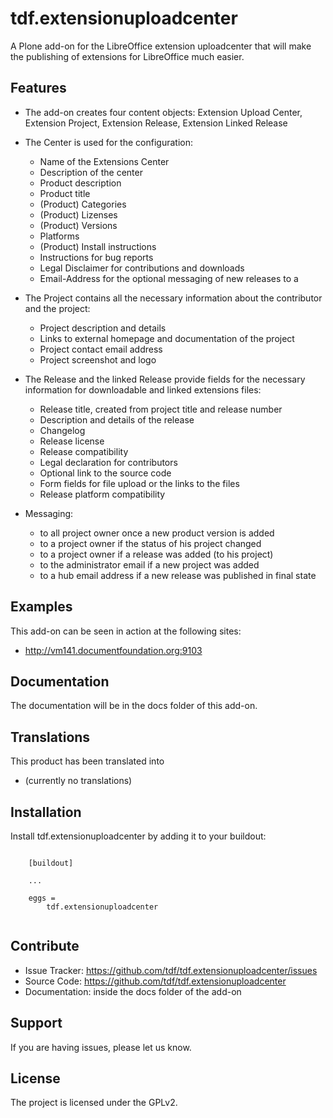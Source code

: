 # tdf.extensionuploadcenter

A Plone add-on for the LibreOffice extension uploadcenter that will make the publishing of extensions for LibreOffice much easier.

## Features


- The add-on creates four content objects: Extension Upload Center, Extension Project, Extension Release, Extension Linked Release
- The Center is used for the configuration:
   + Name of the Extensions Center
   + Description of the center
   + Product description
   + Product title
   + (Product) Categories
   + (Product) Lizenses
   + (Product) Versions
   + Platforms
   + (Product) Install instructions
   + Instructions for bug reports
   + Legal Disclaimer for contributions and downloads
   + Email-Address for the optional messaging of new releases to a

- The Project contains all the necessary information about the contributor and the project:
   + Project description and details
   + Links to external homepage and documentation of the project
   + Project contact email address
   + Project screenshot and logo

- The Release and the linked Release provide fields for the necessary information for downloadable and linked extensions files:
   + Release title, created from project title and release number
   + Description and details of the release
   + Changelog
   + Release license
   + Release compatibility
   + Legal declaration for contributors
   + Optional link to the source code
   + Form fields for file upload or the links to the files
   + Release platform compatibility

- Messaging:
   + to all project owner once a new product version is added
   + to a project owner if the status of his project changed
   + to a project owner if a release was added (to his project)
   + to the administrator email if a new project was added
   + to a hub email address if a new release was published in final state


## Examples

This add-on can be seen in action at the following sites:
- http://vm141.documentfoundation.org:9103


## Documentation

The documentation will be in the docs folder of this add-on.


## Translations

This product has been translated into

- (currently no translations)


## Installation

Install tdf.extensionuploadcenter by adding it to your buildout:

```

    [buildout]

    ...

    eggs =
        tdf.extensionuploadcenter


```


## Contribute


- Issue Tracker: https://github.com/tdf/tdf.extensionuploadcenter/issues
- Source Code: https://github.com/tdf/tdf.extensionuploadcenter
- Documentation: inside the docs folder of the add-on


## Support

If you are having issues, please let us know.



## License

The project is licensed under the GPLv2.





